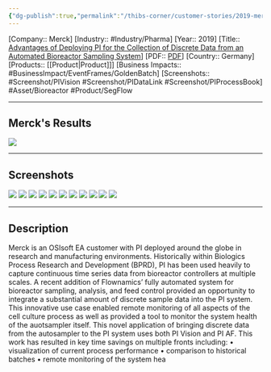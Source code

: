 ```yaml
---
{"dg-publish":true,"permalink":"/thibs-corner/customer-stories/2019-merck-advantages-of-deploying-pi-for-the-collection-of-discrete-data-from-an-automated-bioreactor-sampling-system/"}
---
```


[Company:: Merck]
[Industry:: #Industry/Pharma]
[Year:: 2019]
[Title:: [Advantages of Deploying PI for the Collection of Discrete Data from an Automated Bioreactor Sampling System](https://resources.osisoft.com/presentations/advantages-of-deploying-pi-for-the-collection-of-discrete-data-from-an-automated-bioreactor-sampling-system--merckx/)]
[PDF:: [PDF](https://cdn.osisoft.com/osi/presentations/2019-uc-san-francisco/US19NA-D2LS02-Merck-ONeill-Advantages-of-Deploying-PI-for-the-Collection-of-Discrete-Data-from-an-Automated-Bioreactor.pdf)]
[Country:: Germany]
[Products:: [[Product\|Product]]]
[Business Impacts:: #BusinessImpact/EventFrames/GoldenBatch]
[Screenshots:: #Screenshot/PIVision #Screenshot/PIDataLink #Screenshot/PIProcessBook]
#Asset/Bioreactor #Product/SegFlow 

---
## Merck's Results
![](https://i.imgur.com/aruC2Qy.png)

---
## Screenshots
![](https://i.imgur.com/SacASTm.png)
![](https://i.imgur.com/3s0iYF1.png)
![](https://i.imgur.com/4okVny2.png)
![](https://i.imgur.com/YkbModz.png)
![](https://i.imgur.com/tR51KFH.png)
![](https://i.imgur.com/QCjSfBf.png)
![](https://i.imgur.com/o0hEros.png)
![](https://i.imgur.com/bpZhGOj.png)
![](https://i.imgur.com/acIux7z.png)
![](https://i.imgur.com/uPuCUgK.png)
![](https://i.imgur.com/lOt2jJE.png)

---
## Description
Merck is an OSIsoft EA customer with PI deployed around the globe in research and manufacturing environments. Historically within Biologics Process Research and Development (BPRD), PI has been used heavily to capture continuous time series data from bioreactor controllers at multiple scales. A recent addition of Flownamics’ fully automated system for bioreactor sampling, analysis, and feed control provided an opportunity to integrate a substantial amount of discrete sample data into the PI system. This innovative use case enabled remote monitoring of all aspects of the cell culture process as well as provided a tool to monitor the system health of the auotsampler itself. This novel application of bringing discrete data from the autosampler to the PI system uses both PI Vision and PI AF. This work has resulted in key time savings on multiple fronts including: • visualization of current process performance • comparison to historical batches • remote monitoring of the system hea